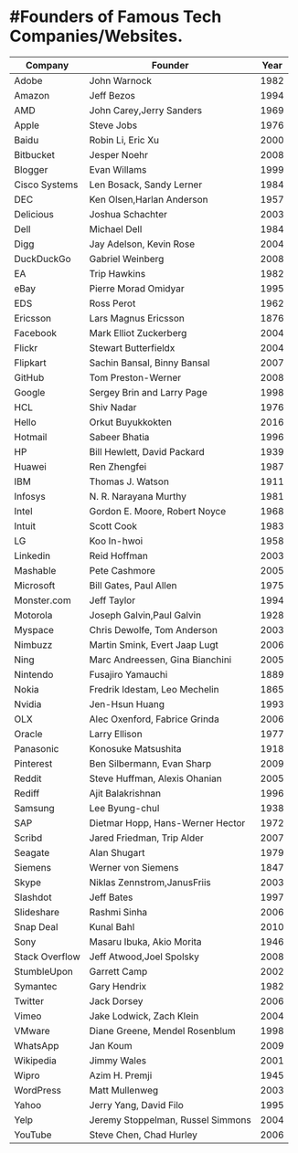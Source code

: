 #Founders of Famous Tech Companies/Websites.
================================


Company | Founder | Year 
------------ | ------------- |------------ 
Adobe|John Warnock|1982
Amazon | Jeff Bezos |1994
AMD|John Carey,Jerry Sanders|1969
Apple |Steve Jobs|1976
Baidu|Robin Li, Eric Xu|2000
Bitbucket|Jesper Noehr|2008
Blogger|Evan Willams|1999
Cisco Systems|Len Bosack, Sandy Lerner|1984
DEC|Ken Olsen,Harlan Anderson|1957
Delicious|Joshua Schachter|2003
Dell|Michael Dell|1984
Digg|Jay Adelson, Kevin Rose|2004
DuckDuckGo|	Gabriel Weinberg|2008
EA|Trip Hawkins|1982
eBay|Pierre Morad Omidyar|1995
EDS|Ross Perot|1962
Ericsson|Lars Magnus Ericsson|1876
Facebook|Mark Elliot Zuckerberg|2004
Flickr|Stewart Butterfieldx|2004
Flipkart|Sachin Bansal, Binny Bansal|2007
GitHub|Tom Preston-Werner|2008
Google|Sergey Brin and Larry Page|1998
HCL|Shiv Nadar|1976
Hello|Orkut Buyukkokten|2016
Hotmail| Sabeer Bhatia|1996
HP|Bill Hewlett, David Packard|1939
Huawei|Ren Zhengfei|1987
IBM |Thomas J. Watson|1911
Infosys|N. R. Narayana Murthy|1981
Intel|Gordon E. Moore, Robert Noyce|1968
Intuit|Scott Cook|1983
LG|Koo In-hwoi|1958
Linkedin| Reid Hoffman|2003
Mashable|Pete Cashmore|2005
Microsoft|Bill Gates, Paul Allen|1975
Monster.com|Jeff Taylor|1994
Motorola|Joseph Galvin,Paul Galvin|1928
Myspace|Chris Dewolfe, Tom Anderson|2003
Nimbuzz|Martin Smink, Evert Jaap Lugt|2006
Ning|Marc Andreessen, Gina Bianchini|2005
Nintendo|Fusajiro Yamauchi|1889
Nokia|Fredrik Idestam, Leo Mechelin|1865
Nvidia|Jen-Hsun Huang|1993
OLX|Alec Oxenford, Fabrice Grinda|2006
Oracle|Larry Ellison|1977
Panasonic|Konosuke Matsushita|1918
Pinterest|Ben Silbermann, Evan Sharp|2009
Reddit|Steve Huffman, Alexis Ohanian|2005
Rediff|Ajit Balakrishnan|1996
Samsung|Lee Byung-chul|1938
SAP|Dietmar Hopp, Hans-Werner Hector|1972
Scribd|Jared Friedman, Trip Alder|2007
Seagate|Alan Shugart|1979
Siemens|Werner von Siemens|1847
Skype|Niklas Zennstrom,JanusFriis|2003
Slashdot|Jeff Bates|1997
Slideshare|Rashmi Sinha|2006
Snap Deal| Kunal Bahl|2010
Sony| Masaru Ibuka, Akio Morita|1946
Stack Overflow|Jeff Atwood,Joel Spolsky|2008
StumbleUpon|Garrett Camp|2002
Symantec|Gary Hendrix|1982
Twitter|Jack Dorsey|2006
Vimeo|Jake Lodwick, Zach Klein|2004
VMware|Diane Greene, Mendel Rosenblum|1998
WhatsApp|Jan Koum|2009
Wikipedia|Jimmy Wales|2001
Wipro|Azim H. Premji|1945
WordPress|Matt Mullenweg|2003
Yahoo|Jerry Yang, David Filo|1995
Yelp|Jeremy Stoppelman, Russel Simmons|2004
YouTube|Steve Chen, Chad Hurley|2006



